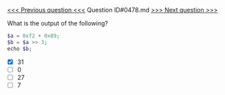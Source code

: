 [<<< Previous question <<<](0477.md)  Question ID#0478.md  [>>> Next question >>>](0479.md) 

What is the output of the following?

```php
$a = 0xf2 + 0x09;
$b = $a >> 3;
echo $b;
```

- [x] 31
- [ ] 0
- [ ] 27
- [ ] 7
